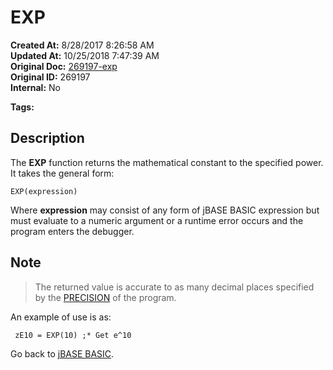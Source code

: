 # EXP

**Created At:** 8/28/2017 8:26:58 AM  
**Updated At:** 10/25/2018 7:47:39 AM  
**Original Doc:** [269197-exp](https://docs.jbase.com/36868-jbase-basic/269197-exp)  
**Original ID:** 269197  
**Internal:** No  

**Tags:**
<badge text='mathematical operations' vertical='middle' />

## Description

The **EXP** function returns the mathematical constant to the specified power. It takes the general form:

```
EXP(expression)
```

Where **expression** may consist of any form of jBASE BASIC expression but must evaluate to a numeric argument or a runtime error occurs and the program enters the debugger.

## Note

> The returned value is accurate to as many decimal places specified by the [PRECISION](./../precision) of the program.

An example of use is as:

```
 zE10 = EXP(10) ;* Get e^10
```

Go back to [jBASE BASIC](./../jbase-basic-programmers-reference-guide).
